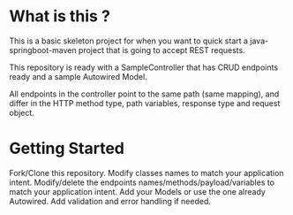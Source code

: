 # What is this ?
This is a basic skeleton project for when you want to quick start
a java-springboot-maven project that is going to accept REST requests.

This repository is ready with a SampleController that has CRUD endpoints ready
and a sample Autowired Model.

All endpoints in the controller point to the same path (same mapping), and differ in the HTTP method type, 
path variables, response type and request object.

# Getting Started
Fork/Clone this repository.
Modify classes names to match your application intent.
Modify/delete the endpoints names/methods/payload/variables to match your application intent.
Add your Models or use the one already Autowired.
Add validation and error handling if needed.
